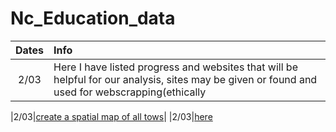 # Nc_Education_data

|Dates| Info|
|:---:|:---|
|2/03| Here I have listed progress and websites that will be helpful for our analysis, sites may be given or found and used for webscrapping(ethically|

|2/03|[create a spatial map of all tows](#create-a-spatial-map-of-all-tows)|
|2/03|[here](https://tidesandcurrents.noaa.gov/inventory.html?id=8656483)
